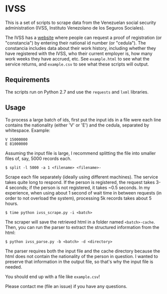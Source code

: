 # IVSS

This is a set of scripts to scrape data from the Venezuelan social security administration
(IVSS, Instituto Venezolano de los Seguros Sociales).

The IVSS has a [website](http://www.ivss.gob.ve:28088/ConstanciaCotizacion/) where people can request a proof
of registration (or "constancia") by entering their national id number (or "cedula"). The constancia includes data
about their work history, including whether they have registered with the IVSS, who their current
employer is, how many work weeks they have accrued, etc. See `example.html`
to see what the service returns, and `example.csv` to see what these scripts will output.

## Requirements
The scripts run on Python 2.7 and use the `requests` and `lxml` libraries.

## Usage

To process a large batch of ids, first put the input ids in a file were each line contains the nationality
(either 'V' or 'E') and the cedula, separated by whitespace. Example:
```
V 15000000
E 81000000
```

Assuming the input file is large, I recommend splitting the file into smaller files of, say, 5000 records each.
```
$ split -l 5000 -a 1 <filename> <filename>-
```

Scrape each file separately (ideally using different machines). The service takes quite long to respond. If the person
is registered, the request takes 3-4 seconds; if the person is not registered, it takes ~0.5 seconds. In my experience,
when using about 1 second of wait time in between requests (in order to not overload the system), processing 5k records
takes about 5 hours.
```
$ time python ivss_scrape.py -i <batch>
```

The scraper will save the retrieved html in a folder named `<batch>-cache`. Then, you can run the parser to extract
the structured information from the html:
```
$ python ivss_parse.py -b <batch> -d <directory>
```

The parser requires both the input file and the cache directory because the html does not contain the nationality of
the person in question. I wanted to preserve that information in the output file, so that's why the input file is needed.

You should end up with a file like `example.csv`!

Please contact me (file an issue) if you have any questions.
